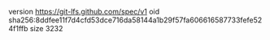 version https://git-lfs.github.com/spec/v1
oid sha256:8ddfee11f7d4cfd53dce716da58144a1b29f57fa606616587733fefe524f1ffb
size 3232
